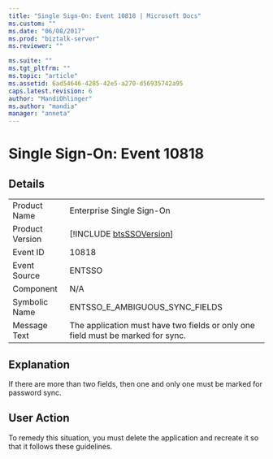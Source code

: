 ```yaml
---
title: "Single Sign-On: Event 10818 | Microsoft Docs"
ms.custom: ""
ms.date: "06/08/2017"
ms.prod: "biztalk-server"
ms.reviewer: ""

ms.suite: ""
ms.tgt_pltfrm: ""
ms.topic: "article"
ms.assetid: 6ad54646-4285-42e5-a270-d56935742a95
caps.latest.revision: 6
author: "MandiOhlinger"
ms.author: "mandia"
manager: "anneta"
---
```

# Single Sign-On: Event 10818
## Details  
  
|                 |                                                                                 |
|-----------------|---------------------------------------------------------------------------------|
|  Product Name   |                            Enterprise Single Sign-On                            |
| Product Version |           [!INCLUDE [btsSSOVersion](../includes/btsssoversion-md.md)]           |
|    Event ID     |                                      10818                                      |
|  Event Source   |                                     ENTSSO                                      |
|    Component    |                                       N/A                                       |
|  Symbolic Name  |                         ENTSSO_E_AMBIGUOUS_SYNC_FIELDS                          |
|  Message Text   | The application must have two fields or only one field must be marked for sync. |
  
## Explanation  
 If there are more than two fields, then one and only one must be marked for password sync.  
  
## User Action  
 To remedy this situation, you must delete the application and recreate it so that it follows these guidelines.